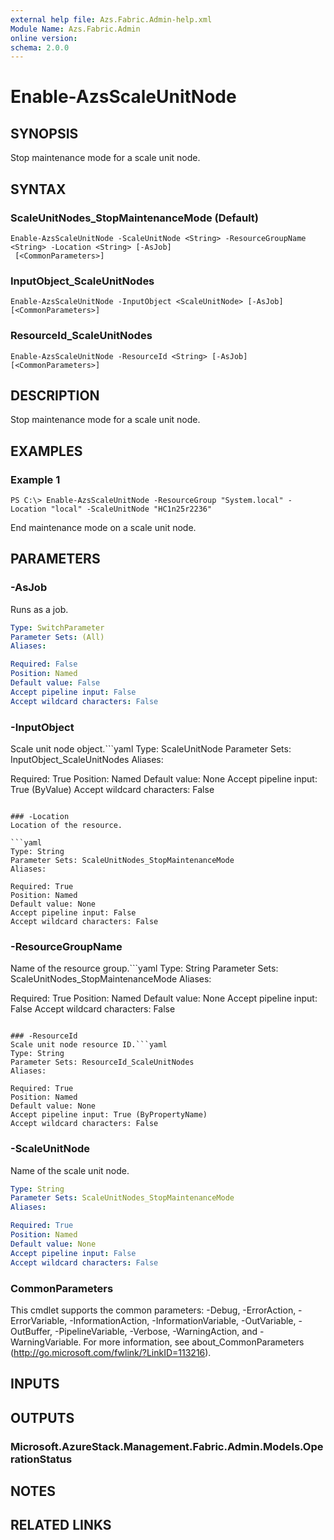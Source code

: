 ```yaml
---
external help file: Azs.Fabric.Admin-help.xml
Module Name: Azs.Fabric.Admin
online version: 
schema: 2.0.0
---
```


# Enable-AzsScaleUnitNode

## SYNOPSIS
Stop maintenance mode for a scale unit node.

## SYNTAX

### ScaleUnitNodes_StopMaintenanceMode (Default)
```
Enable-AzsScaleUnitNode -ScaleUnitNode <String> -ResourceGroupName <String> -Location <String> [-AsJob]
 [<CommonParameters>]
```

### InputObject_ScaleUnitNodes
```
Enable-AzsScaleUnitNode -InputObject <ScaleUnitNode> [-AsJob] [<CommonParameters>]
```

### ResourceId_ScaleUnitNodes
```
Enable-AzsScaleUnitNode -ResourceId <String> [-AsJob] [<CommonParameters>]
```

## DESCRIPTION
Stop maintenance mode for a scale unit node.

## EXAMPLES

### Example 1
```
PS C:\> Enable-AzsScaleUnitNode -ResourceGroup "System.local" -Location "local" -ScaleUnitNode "HC1n25r2236"
```

End maintenance mode on a scale unit node.

## PARAMETERS

### -AsJob
Runs as a job.

```yaml
Type: SwitchParameter
Parameter Sets: (All)
Aliases: 

Required: False
Position: Named
Default value: False
Accept pipeline input: False
Accept wildcard characters: False
```

### -InputObject
Scale unit node object.```yaml
Type: ScaleUnitNode
Parameter Sets: InputObject_ScaleUnitNodes
Aliases: 

Required: True
Position: Named
Default value: None
Accept pipeline input: True (ByValue)
Accept wildcard characters: False
```

### -Location
Location of the resource.

```yaml
Type: String
Parameter Sets: ScaleUnitNodes_StopMaintenanceMode
Aliases: 

Required: True
Position: Named
Default value: None
Accept pipeline input: False
Accept wildcard characters: False
```

### -ResourceGroupName
Name of the resource group.```yaml
Type: String
Parameter Sets: ScaleUnitNodes_StopMaintenanceMode
Aliases: 

Required: True
Position: Named
Default value: None
Accept pipeline input: False
Accept wildcard characters: False
```

### -ResourceId
Scale unit node resource ID.```yaml
Type: String
Parameter Sets: ResourceId_ScaleUnitNodes
Aliases: 

Required: True
Position: Named
Default value: None
Accept pipeline input: True (ByPropertyName)
Accept wildcard characters: False
```

### -ScaleUnitNode
Name of the scale unit node.

```yaml
Type: String
Parameter Sets: ScaleUnitNodes_StopMaintenanceMode
Aliases: 

Required: True
Position: Named
Default value: None
Accept pipeline input: False
Accept wildcard characters: False
```

### CommonParameters
This cmdlet supports the common parameters: -Debug, -ErrorAction, -ErrorVariable, -InformationAction, -InformationVariable, -OutVariable, -OutBuffer, -PipelineVariable, -Verbose, -WarningAction, and -WarningVariable. For more information, see about_CommonParameters (http://go.microsoft.com/fwlink/?LinkID=113216).

## INPUTS

## OUTPUTS

### Microsoft.AzureStack.Management.Fabric.Admin.Models.OperationStatus

## NOTES

## RELATED LINKS

